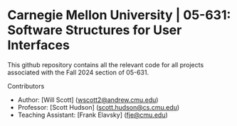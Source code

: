 # Carnegie Mellon University | 05-631: Software Structures for User Interfaces
This github repository contains all the relevant code for all projects associated with the Fall 2024 section of 05-631.

Contributors
* Author: [Will Scott] (wscott2@andrew.cmu.edu) 
* Professor: [Scott Hudson] (scott.hudson@cs.cmu.edu)
* Teaching Assistant: [Frank Elavsky] (fje@cmu.edu)

